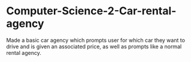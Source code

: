 # Computer-Science-2-Car-rental-agency
Made a basic car agency which prompts user for which car they want to drive and is given an associated price, as well as prompts like a normal rental agency. 
